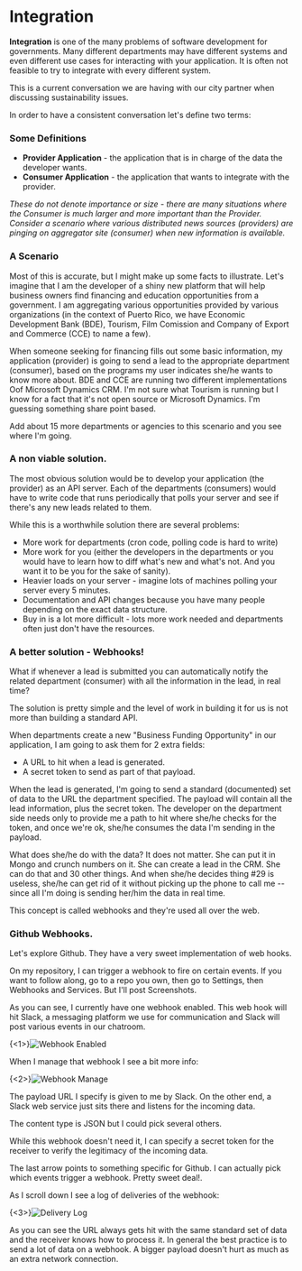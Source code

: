 # Integration

**Integration** is one of the many problems of software development for governments. Many different departments may have different systems and even different use cases for interacting with your application. It is often not feasible to try to integrate with every different system.

This is a current conversation we are having with our city partner when discussing sustainability issues.

In order to have a consistent conversation let's define two terms:

### Some Definitions
* **Provider Application** - the application that is in charge of the data the developer wants.
* **Consumer Application** - the application that wants to integrate with the provider.

*These do not denote importance or size - there are many situations where the Consumer is much larger and more important than the Provider.  Consider a scenario where various distributed news sources (providers) are pinging on aggregator site (consumer) when new information is available.*

### A Scenario
Most of this is accurate, but I might make up some facts to illustrate.
Let's imagine that I am the developer of a shiny new platform that will help business owners find financing and education opportunities from a government.  I am aggregating various opportunities provided by various organizations (in the context of Puerto Rico, we have Economic Development Bank (BDE), Tourism, Film Comission and Company of Export and Commerce (CCE) to name a few).

When someone seeking for financing fills out some basic information, my application (provider) is going to send a lead to the appropriate department (consumer), based on the programs my user indicates she/he wants to know more about.  BDE and CCE are running two different implementations Oof Microsoft Dynamics CRM. I'm not sure what Tourism is running but I know for a fact that it's not open source or Microsoft Dynamics.  I'm guessing something share point based.

Add about 15 more departments or agencies to this scenario and you see where I'm going.

### A non viable solution.
The most obvious solution would be to develop your application (the provider) as an API server.  Each of the departments (consumers) would have to write code that runs periodically that polls your server and see if there's any new leads related to them.

While this is a worthwhile solution there are several problems:

* More work for departments (cron code, polling code is hard to write)
* More work for you (either the developers in the departments or you would have to learn how to diff what's new and what's not.  And you want it to be you for the sake of sanity).
* Heavier loads on your server - imagine lots of machines polling your server every 5 minutes.
* Documentation and API changes because you have many people depending on the exact data structure.
* Buy in is a lot more difficult - lots more work needed and departments often just don't have the resources.

### A better solution - Webhooks!
What if whenever a lead is submitted you can automatically notify the related department (consumer) with all the information in the lead, in real time?

The solution is pretty simple and the level of work in building it for us is not more than building a standard API.

When departments create a new "Business Funding Opportunity" in our application, I am going to ask them for 2 extra fields:
* A URL to hit when a lead is generated.
* A secret token to send as part of that payload.

When the lead is generated, I'm going to send a standard (documented) set of data to the URL the department specified.  The payload will contain all the lead information, plus the secret token.  The developer on the department side needs only to provide me a path to hit where she/he checks for the token, and once we're ok, she/he consumes the data I'm sending in the payload.

What does she/he do with the data?  It does not matter.  She can put it in Mongo and crunch numbers on it.  She can create a lead in the CRM.  She can do that and 30 other things.  And when she/he decides thing #29 is useless, she/he can get rid of it without picking up the phone to call me -- since all I'm doing is sending her/him the data in real time.

This concept is called webhooks and they're used all over the web.

### Github Webhooks.
Let's explore Github.  They have a very sweet implementation of web hooks.

On my repository, I can trigger a webhook to fire on certain events. If you want to follow along, go to a repo you own, then go to Settings, then Webhooks and Services.  But I'll post Screenshots.

As you can see, I currently have one webhook enabled.  This web hook will hit Slack, a messaging platform we use for communication and Slack will post various events in our chatroom.

{<1>}![Webhook Enabled](http://mrm-screen.s3.amazonaws.com/Webhooks__Services_2014-09-02_19-28-54_2014-09-02_19-29-04.png)

When I manage that webhook I see a bit more info:

{<2>}![Webhook Manage](http://mrm-screen.s3.amazonaws.com/Webhook_-_httpscfa.slack.comserviceshooksgithub_2014-09-02_19-30-46_2014-09-02_19-31-11.png)

The payload URL I specify is given to me by Slack.  On the other end, a Slack web service just sits there and listens for the incoming data.

The content type is JSON but I could pick several others.

While this webhook doesn't need it, I can specify a secret token for the receiver to verify the legitimacy of the incoming data.

The last arrow points to something specific for Github.  I can actually pick which events trigger a webhook.  Pretty sweet deal!.

As I scroll down I see a log of deliveries of the webhook:

{<3>}![Delivery Log](http://mrm-screen.s3.amazonaws.com/Webhook_-_httpscfa.slack.comserviceshooksgithub_2014-09-02_19-34-18_2014-09-02_19-34-24.png)

As you can see the URL always gets hit with the same standard set of data and the receiver knows how to process it.  In general the best practice is to send a lot of data on a webhook.  A bigger payload doesn't hurt as much as an extra network connection.
